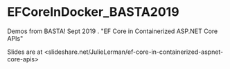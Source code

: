 # EFCoreInDocker_BASTA2019
Demos from BASTA! Sept 2019 . "EF Core in Containerized ASP.NET Core APIs"

Slides are at <slideshare.net/JulieLerman/ef-core-in-containerized-aspnet-core-apis>
